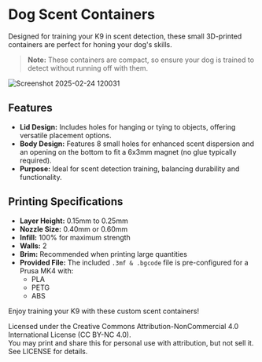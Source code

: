 # Dog Scent Containers

Designed for training your K9 in scent detection, these small 3D-printed containers are perfect for honing your dog's skills.  

> **Note:** These containers are compact, so ensure your dog is trained to detect without running off with them.

![Screenshot 2025-02-24 120031](https://github.com/user-attachments/assets/3bdea3d6-11d7-4da8-aa04-fa642bf8c304)


## Features
- **Lid Design:** Includes holes for hanging or tying to objects, offering versatile placement options.
- **Body Design:** Features 8 small holes for enhanced scent dispersion and an opening on the bottom to fit a 6x3mm magnet (no glue typically required).
- **Purpose:** Ideal for scent detection training, balancing durability and functionality.

## Printing Specifications
- **Layer Height:** 0.15mm to 0.25mm
- **Nozzle Size:** 0.40mm or 0.60mm
- **Infill:** 100% for maximum strength
- **Walls:** 2
- **Brim:** Recommended when printing large quantities
- **Provided File:** The included `.3mf & .bgcode` file is pre-configured for a Prusa MK4 with:
  - PLA
  - PETG
  - ABS

Enjoy training your K9 with these custom scent containers!

Licensed under the Creative Commons Attribution-NonCommercial 4.0 International License (CC BY-NC 4.0).  
You may print and share this for personal use with attribution, but not sell it. See LICENSE for details.
